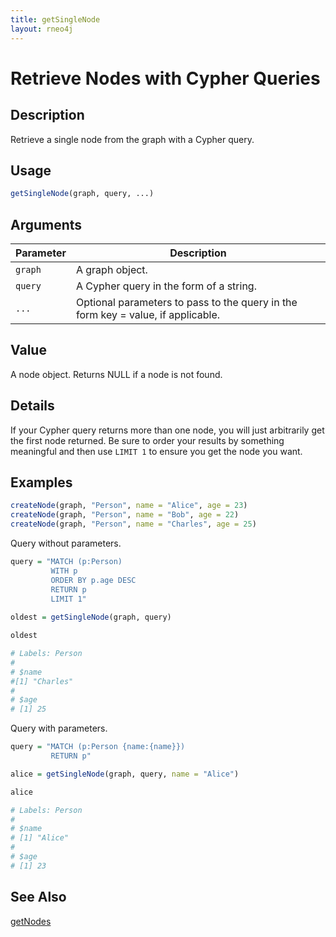```yaml
---
title: getSingleNode
layout: rneo4j
---
```


# Retrieve Nodes with Cypher Queries

## Description

Retrieve a single node from the graph with a Cypher query.

## Usage

```r
getSingleNode(graph, query, ...)
```

## Arguments

| Parameter | Description     |
| --------- | --------------- |
| `graph`   | A graph object. |
| `query`   | A Cypher query in the form of a string. |
| `...`     | Optional parameters to pass to the query in the form key = value, if applicable. |

## Value

A node object. Returns NULL if a node is not found.

## Details

If your Cypher query returns more than one node, you will just arbitrarily get the first node returned. Be sure to order your results by something meaningful and then use `LIMIT 1` to ensure you get the node you want.

## Examples

```r
createNode(graph, "Person", name = "Alice", age = 23)
createNode(graph, "Person", name = "Bob", age = 22)
createNode(graph, "Person", name = "Charles", age = 25)
```

Query without parameters.

```r
query = "MATCH (p:Person)
		 WITH p
		 ORDER BY p.age DESC
		 RETURN p 
		 LIMIT 1"
		 
oldest = getSingleNode(graph, query)

oldest

# Labels: Person
#
# $name
#[1] "Charles"
#
# $age
# [1] 25
```

Query with parameters.

```r
query = "MATCH (p:Person {name:{name}}) 
         RETURN p"

alice = getSingleNode(graph, query, name = "Alice")

alice

# Labels: Person
#
# $name
# [1] "Alice"
#
# $age
# [1] 23
```

## See Also

[getNodes](get-nodes.html)

